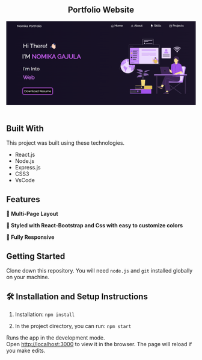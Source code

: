 <h2 align="center">
  Portfolio Website<br/>
</h2>
<div align="center">
  <img alt="Demo" src="./preview/HomeView.png" />
</div>

<br/>


## Built With

This project was built using these technologies.

- React.js
- Node.js
- Express.js
- CSS3
- VsCode


## Features

**📖 Multi-Page Layout**

**🎨 Styled with React-Bootstrap and Css with easy to customize colors**

**📱 Fully Responsive**

## Getting Started

Clone down this repository. You will need `node.js` and `git` installed globally on your machine.

## 🛠 Installation and Setup Instructions

1. Installation: `npm install`

2. In the project directory, you can run: `npm start`

Runs the app in the development mode.\
Open [http://localhost:3000](http://localhost:3000) to view it in the browser.
The page will reload if you make edits.

